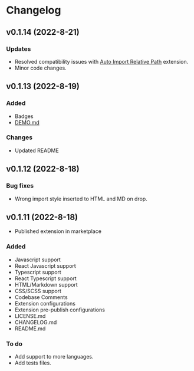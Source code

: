 # Changelog

## v0.1.14 (2022-8-21)

### Updates

- Resolved compatibility issues with [Auto Import Relative Path] extension.
- Minor code changes.

[Auto Import Relative Path]: https://marketplace.visualstudio.com/items?itemName=ElecTreeFrying.auto-import

## v0.1.13 (2022-8-19)

### Added

- Badges
- [DEMO.md]

[DEMO.md]: https://github.com/ElecTreeFrying/drag-import-relative-path/blob/main/DEMO.md

### Changes

- Updated README

## v0.1.12 (2022-8-18)

### Bug fixes

- Wrong import style inserted to HTML and MD on drop.

## v0.1.11 (2022-8-18)

- Published extension in marketplace

### Added

- Javascript support
- React Javascript support
- Typescript support
- React Typescript support
- HTML/Markdown support
- CSS/SCSS support
- Codebase Comments
- Extension configurations
- Extension pre-publish configurations
- LICENSE.md
- CHANGELOG.md
- README.md

### To do

- Add support to more languages.
- Add tests files.
